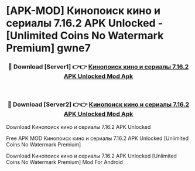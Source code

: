 # [APK-MOD] Кинопоиск  кино и сериалы 7.16.2 APK Unlocked - [Unlimited Coins No Watermark Premium] gwne7



<div align="center">
<h3>🔴 Download [Server1] 👉👉 <a href="https://momento.my/?title=Кинопоиск__кино_и_сериалы_7.16.2_APK_Unlocked">Кинопоиск  кино и сериалы 7.16.2 APK Unlocked Mod Apk</a></h3><br>

<h3>🔴 Download [Server2] 👉👉 <a href="https://momento.my/?title=Кинопоиск__кино_и_сериалы_7.16.2_APK_Unlocked">Кинопоиск  кино и сериалы 7.16.2 APK Unlocked Mod Apk</a></h3>
</div>



Download Кинопоиск  кино и сериалы 7.16.2 APK Unlocked 

Free APK MOD Кинопоиск  кино и сериалы 7.16.2 APK Unlocked [Unlimited Coins No Watermark Premium]

Download Кинопоиск  кино и сериалы 7.16.2 APK Unlocked [Unlimited Coins No Watermark Premium] Mod For Android

